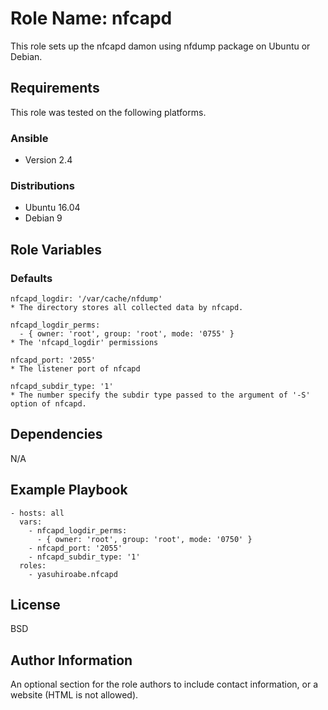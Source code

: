 Role Name: nfcapd
=========

This role sets up the nfcapd damon using nfdump package on Ubuntu or Debian.

Requirements
------------

This role was tested on the following platforms.

### Ansible
- Version 2.4

### Distributions
- Ubuntu 16.04
- Debian 9

Role Variables
--------------

### Defaults
    nfcapd_logdir: '/var/cache/nfdump'
    * The directory stores all collected data by nfcapd.

    nfcapd_logdir_perms:
      - { owner: 'root', group: 'root', mode: '0755' }
    * The 'nfcapd_logdir' permissions
  
    nfcapd_port: '2055'
    * The listener port of nfcapd

    nfcapd_subdir_type: '1'
    * The number specify the subdir type passed to the argument of '-S' option of nfcapd.

Dependencies
------------

N/A

Example Playbook
----------------

    - hosts: all
      vars:
  	    - nfcapd_logdir_perms:
          - { owner: 'root', group: 'root', mode: '0750' }
        - nfcapd_port: '2055'
        - nfcapd_subdir_type: '1'
      roles:
        - yasuhiroabe.nfcapd

License
-------

BSD

Author Information
------------------

An optional section for the role authors to include contact information, or a website (HTML is not allowed).
